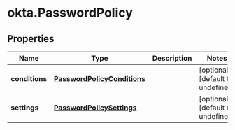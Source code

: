 # okta.PasswordPolicy

## Properties

Name | Type | Description | Notes
------------ | ------------- | ------------- | -------------
**conditions** | [**PasswordPolicyConditions**](PasswordPolicyConditions.md) |  | [optional] [default to undefined]
**settings** | [**PasswordPolicySettings**](PasswordPolicySettings.md) |  | [optional] [default to undefined]

